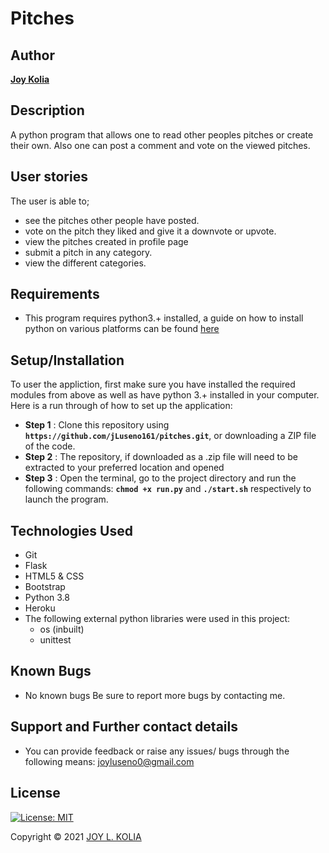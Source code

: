 # Pitches

## Author

[**Joy Kolia**](https://github.com/jLuseno161)

## Description

A python program that allows one to read other peoples pitches or create their own. Also one can post a comment and vote on the viewed pitches.
## User stories

The user is able to; 

* see the pitches other people have posted.
* vote on the pitch they liked and give it a downvote or upvote.
* view the pitches created in profile page
* submit a pitch in any category.
* view the different categories.

## Requirements

* This program requires python3.+ installed, a guide on how to install python on various platforms can be found [here](https://www.python.org/)

## Setup/Installation

To user the appliction, first make sure you have installed the required modules from above as well as have python 3.+ installed in your computer.
Here is a run through of how to set up the application:
* **Step 1** : Clone this repository using **`https://github.com/jLuseno161/pitches.git`**, or downloading a ZIP file of the code.
* **Step 2** : The repository, if downloaded as a .zip file will need to be extracted to your preferred location and opened
* **Step 3** : Open the terminal, go to the project directory and run the following commands: **`chmod +x run.py`** and **`./start.sh`** respectively to launch the program.

## Technologies Used

* Git
* Flask
* HTML5 & CSS
* Bootstrap
* Python 3.8
* Heroku
* The following external python libraries were used in this project:
    - os (inbuilt)
    - unittest

## Known Bugs

* No known bugs
Be sure to report more bugs by contacting me.

## Support and Further contact details

* You can provide feedback or raise any issues/ bugs through the following means:
 joyluseno0@gmail.com

## License

[![License: MIT](https://img.shields.io/badge/License-MIT-yellow.svg)](LICENSE)

Copyright © 2021  [JOY L. KOLIA](https://github.com/jLuseno161)
